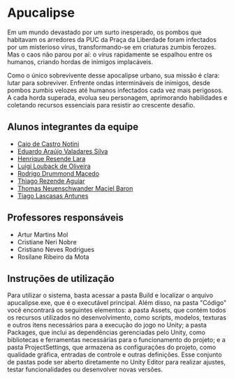 # Apucalipse

Em um mundo devastado por um surto inesperado, os pombos que habitavam os arredores da PUC da Praça da Liberdade foram infectados por um misterioso vírus, transformando-se em criaturas zumbis ferozes. Mas o caos não parou por aí: o vírus rapidamente se espalhou entre os humanos, criando hordas de inimigos implacáveis.

Como o único sobrevivente desse apocalipse urbano, sua missão é clara: lutar para sobreviver. Enfrente ondas intermináveis de inimigos, desde pombos zumbis velozes até humanos infectados cada vez mais perigosos. A cada horda superada, evolua seu personagem, aprimorando habilidades e coletando recursos essenciais para resistir ao crescente desafio.

## Alunos integrantes da equipe

* [Caio de Castro Notini](https://github.com/CaioNotini)
* [Eduardo Araújo Valadares Silva](https://github.com/EduardoAVS)
* [Henrique Resende Lara](https://github.com/henriquerlara) 
* [Luigi Louback de Oliveira](https://github.com/LuigiLouback)
* [Rodrigo Drummond Macedo](https://github.com/DigoDrummond)
* [Thiago Rezende Aguiar](https://github.com/ThiagoRezendeAguiar)
* [Thomas Neuenschwander Maciel Baron](https://github.com/thomneuenschwander)
* [Tiago Lascasas Antunes](https://github.com/Lasca101)

## Professores responsáveis

* Artur Martins Mol
* Cristiane Neri Nobre
* Cristiano Neves Rodrigues
* Rosilane Ribeiro da Mota

## Instruções de utilização

Para utilizar o sistema, basta acessar a pasta Build e localizar o arquivo apucalipse.exe, que é o executável principal. Além disso, na pasta "Código" você encontrará os seguintes elementos: a pasta Assets, que contém todos os recursos utilizados no desenvolvimento, como scripts, modelos, texturas e outros itens necessários para a execução do jogo no Unity; a pasta Packages, que inclui as dependências gerenciadas pelo Unity, como bibliotecas e ferramentas necessárias para o funcionamento do projeto; e a pasta ProjectSettings, que armazena as configurações do projeto, como qualidade gráfica, entradas de controle e outras definições. Esse conjunto de pastas pode ser aberto diretamente no Unity Editor para realizar ajustes, testar funcionalidades ou desenvolver novas versões.
